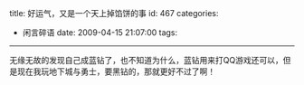 title: 好运气，又是一个天上掉馅饼的事
id: 467
categories:
  - 闲言碎语
date: 2009-04-15 21:07:00
tags:
---

无缘无故的发现自己成蓝钻了，也不知道为什么，蓝钻用来打QQ游戏还可以，但是现在我玩地下城与勇士，要黑钻的，那就更好不过了啊！